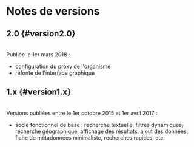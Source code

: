 # Notes de versions

<!-- timeline -->

## 2.0 {#version2.0}

<br> Publiée le 1er mars 2018 :

* configuration du proxy de l'organisme
* refonte de l'interface graphique

<!-- /timeline -->
<!-- timeline -->

## 1.x {#version1.x}

<br> Versions publiées entre le 1er octobre 2015 et 1er avril 2017 :

* socle fonctionnel de base : recherche textuelle, filtres dynamiques, recherche géographique, affichage des résultats, ajout des données, fiche de métadonnées minimaliste, recherches rapides, etc.

<!-- /timeline -->
